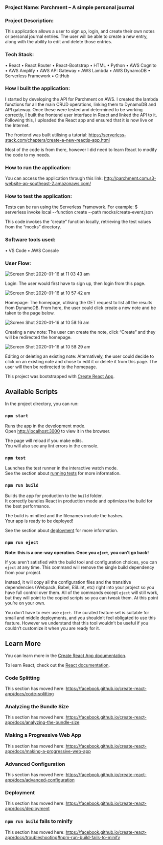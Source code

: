 ### Project Name: Parchment – A simple personal journal
### Project Description: 

This application allows a user to sign up, login, and create their own notes or personal journal entries. The user will be able to create a new entry, along with the ability to edit and delete those entries. 

### Tech Stack: 

•	React
•	React Router
•	React-Bootstrap
•	HTML
•	Python
•	AWS Cognito
•	AWS Amplify
•	AWS API Gateway
•	AWS Lambda
•	AWS DynamoDB
•	Serverless Framework 
•	GitHub

### How I built the application:

I started by developing the API for Parchment on AWS. I created the lambda functions for all the main CRUD operations, linking them to DynamoDB and API gateway. Once these were tested and determined to be working correctly, I built the frontend user interface in React and linked the API to it. Following this, I uploaded the React app and ensured that it is now live on the Internet. 

The frontend was built utilising a tutorial: https://serverless-stack.com/chapters/create-a-new-reactjs-app.html

Most of the code is from there, however I did need to learn React to modify the code to my needs. 

### How to run the application: 

You can access the application through this link:
http://parchment.com.s3-website-ap-southeast-2.amazonaws.com/

### How to test the application:

Tests can be run using the Serverless Framework. For example:
$ serverless invoke local --function create --path mocks/create-event.json

This code invokes the “create” function locally, retrieving the test values from the “mocks” directory. 

### Software tools used:

•	VS Code
•	AWS Console

### User Flow:


![Screen Shot 2020-01-16 at 11 03 43 am](https://user-images.githubusercontent.com/34014570/72476094-328f9b00-3851-11ea-9e46-d57a7c189b13.png)

 
Login: The user would first have to sign up, then login from this page. 

![Screen Shot 2020-01-16 at 10 57 42 am](https://user-images.githubusercontent.com/34014570/72475997-efcdc300-3850-11ea-842c-7effc0dca7de.png)

 Homepage: The homepage, utilising the GET request to list all the results from DynamoDB. From here, the user could click create a new note and be taken to the page below.

![Screen Shot 2020-01-16 at 10 58 16 am](https://user-images.githubusercontent.com/34014570/72476013-f9572b00-3850-11ea-8d93-d44bd02c142c.png)
 
Creating a new note: The user can create the note, click “Create” and they will be redirected the homepage.

![Screen Shot 2020-01-16 at 10 58 29 am](https://user-images.githubusercontent.com/34014570/72476017-fb20ee80-3850-11ea-9ded-8597e86f73b2.png)

Editing or deleting an existing note: Alternatively, the user could decide to click on an existing note and chose to edit it or delete it from this page. The user will then be redirected to the homepage.  




This project was bootstrapped with [Create React App](https://github.com/facebook/create-react-app).

## Available Scripts

In the project directory, you can run:

### `npm start`

Runs the app in the development mode.<br />
Open [http://localhost:3000](http://localhost:3000) to view it in the browser.

The page will reload if you make edits.<br />
You will also see any lint errors in the console.

### `npm test`

Launches the test runner in the interactive watch mode.<br />
See the section about [running tests](https://facebook.github.io/create-react-app/docs/running-tests) for more information.

### `npm run build`

Builds the app for production to the `build` folder.<br />
It correctly bundles React in production mode and optimizes the build for the best performance.

The build is minified and the filenames include the hashes.<br />
Your app is ready to be deployed!

See the section about [deployment](https://facebook.github.io/create-react-app/docs/deployment) for more information.

### `npm run eject`

**Note: this is a one-way operation. Once you `eject`, you can’t go back!**

If you aren’t satisfied with the build tool and configuration choices, you can `eject` at any time. This command will remove the single build dependency from your project.

Instead, it will copy all the configuration files and the transitive dependencies (Webpack, Babel, ESLint, etc) right into your project so you have full control over them. All of the commands except `eject` will still work, but they will point to the copied scripts so you can tweak them. At this point you’re on your own.

You don’t have to ever use `eject`. The curated feature set is suitable for small and middle deployments, and you shouldn’t feel obligated to use this feature. However we understand that this tool wouldn’t be useful if you couldn’t customize it when you are ready for it.

## Learn More

You can learn more in the [Create React App documentation](https://facebook.github.io/create-react-app/docs/getting-started).

To learn React, check out the [React documentation](https://reactjs.org/).

### Code Splitting

This section has moved here: https://facebook.github.io/create-react-app/docs/code-splitting

### Analyzing the Bundle Size

This section has moved here: https://facebook.github.io/create-react-app/docs/analyzing-the-bundle-size

### Making a Progressive Web App

This section has moved here: https://facebook.github.io/create-react-app/docs/making-a-progressive-web-app

### Advanced Configuration

This section has moved here: https://facebook.github.io/create-react-app/docs/advanced-configuration

### Deployment

This section has moved here: https://facebook.github.io/create-react-app/docs/deployment

### `npm run build` fails to minify

This section has moved here: https://facebook.github.io/create-react-app/docs/troubleshooting#npm-run-build-fails-to-minify
